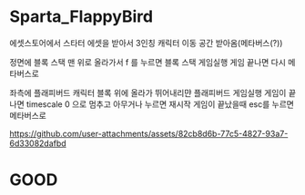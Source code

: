 # Sparta_FlappyBird

에셋스토어에서 스타터 에셋을 받아서 3인칭 캐릭터 이동 공간 받아옴(메타버스(?))

정면에 블록 스택 맨 위로 올라가서 f 를 누르면 블록 스택 게임실행
게임 끝나면 다시 메타버스로

좌측에 플래피버드 캐릭터 블록 위에 올라가 뛰어내리먄 플래피버드 게임실행
게임이 끝나면 timescale 0 으로 멈추고 아무거나 누르면 재시작
게임이 끝났을때 esc를 누르면 메타버스로



https://github.com/user-attachments/assets/82cb8d6b-77c5-4827-93a7-6d33082dafbd



<H1>GOOD</H1>
